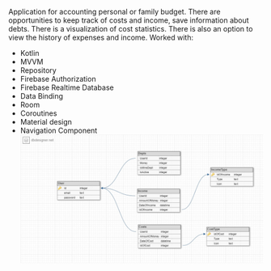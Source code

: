 Application for accounting personal or family budget. There are opportunities to keep track of costs and income, save information about debts. There is a visualization of cost statistics. There is also an option to view the history of expenses and income.
Worked with:
- Kotlin
- MVVM
- Repository
- Firebase Authorization
- Firebase Realtime Database
- Data Binding
- Room
- Coroutines
- Material design
- Navigation Component
![DB Schema](https://github.com/VladimirMihalyuk/CourseProject/blob/master/DBSchema.jpg)
